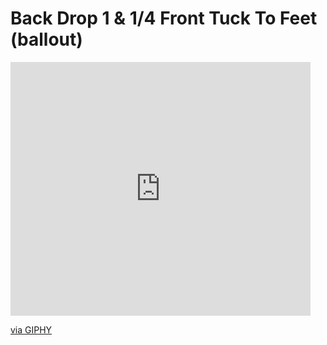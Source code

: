# Back Drop 1 & 1/4 Front Tuck To Feet (ballout)

<iframe src="https://giphy.com/embed/XaARs7lZFXvW9cYpZh" width="480" height="406" frameBorder="0" class="giphy-embed" allowFullScreen></iframe><p><a href="https://giphy.com/gifs/XaARs7lZFXvW9cYpZh">via GIPHY</a></p>
